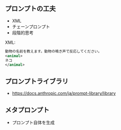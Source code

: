 ## プロンプトの工夫

- XML
- チェーンプロンプト
- 段階的思考

XML:

```xml
動物の名前を教えます。動物の鳴き声で反応してください。
<animal>
ネコ
</animal>
```

## プロンプトライブラリ

- https://docs.anthropic.com/ja/prompt-library/library

## メタプロンプト

- プロンプト自体を生成
